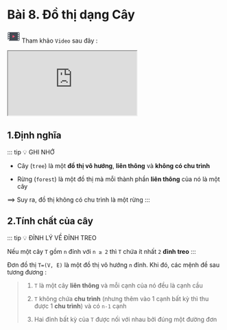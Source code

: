 # Bài 8. Đồ thị dạng Cây

<img src="https://raw.githubusercontent.com/Zenfection/Image/master/2021/08/12-16-19-36-icons8-movie_beginning.png" width="30"> Tham khảo `Video` sau đây : 

<div class="videoZen">
  <iframe src="https://drive.google.com/file/d/1Vo5Wuo_XmVkXXNG3u8TB2Tkd2j1tihBf/preview"></iframe>
</div>

## 1.Định nghĩa

::: tip 💡 GHI NHỚ 

-  Cây (`tree`) là một **đồ thị vô hướng**, **liên thông** và **không có chu trình**

- Rừng (`forest`) là một đồ thị mà mỗi thành phần **liên thông** của nó là một cây

==> Suy ra, đồ thị không có chu trình là một rừng
:::

## 2.Tính chất của cây

::: tip 💡  ĐỈNH LÝ VỀ ĐỈNH TREO

Nếu một cây `T` gồm `n` đỉnh với `n ≥ 2` thì `T` chứa ít nhất `2` **đỉnh treo**
:::

Đơn đồ thị `T=(V, E)` là một đồ thị vô hướng `n` đỉnh. Khi đó, các mệnh đề sau tương đương :

> 1. `T` là một cây **liên thông** và mỗi cạnh của nó đều là cạnh cầu
>
> 2. `T` không chứa **chu trình** (nhưng thêm vào 1 cạnh bất kỳ thì thu được 1 **chu trình**) và có `n-1` cạnh
>
> 3. Hai đỉnh bất kỳ của `T` được nối với nhau bởi đúng một đường đơn

<comment/> 
